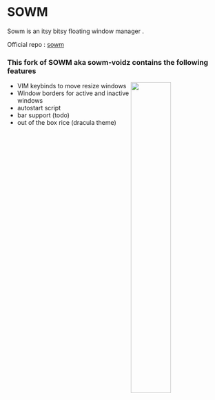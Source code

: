 # SOWM

Sowm is an itsy bitsy floating window manager .

Official repo : [sowm](https://github.com/dylanaraps/sowm/)

### This fork of SOWM aka sowm-voidz contains the following features

<a href="https://raw.githubusercontent.com/voidz7/sowm/main/screenshots/rice.png"><img src="https://raw.githubusercontent.com/voidz7/sowm/main/screenshots/rice.png" width="43%" align="right"></a>

* VIM keybinds to move resize windows
* Window borders for active and inactive windows 
* autostart script 
* bar support (todo)
* out of the box rice (dracula theme)


